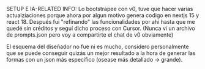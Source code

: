 SETUP E IA-RELATED INFO: Lo bootstrapee con v0, tuve que hacer varias actualziaciones
porque ahora por algun motivo genera codigo en nextjs 15 y react 18. Después fui 
"refinando" las funcionalidades por ahi hasta que me quedé sin créditos y seguí
dicho proceso con Cursor. (Nunca vi un archivo de prompts.json pero voy a 
compartirte el chat de v0 obviamente)

El esquema del diseñador no fue ni es mucho, considero personalmente que se puede 
conseguir quizás un mejor resultado a la hora de generar las formas con un json más especifico
(osease más detallado -> grande).

